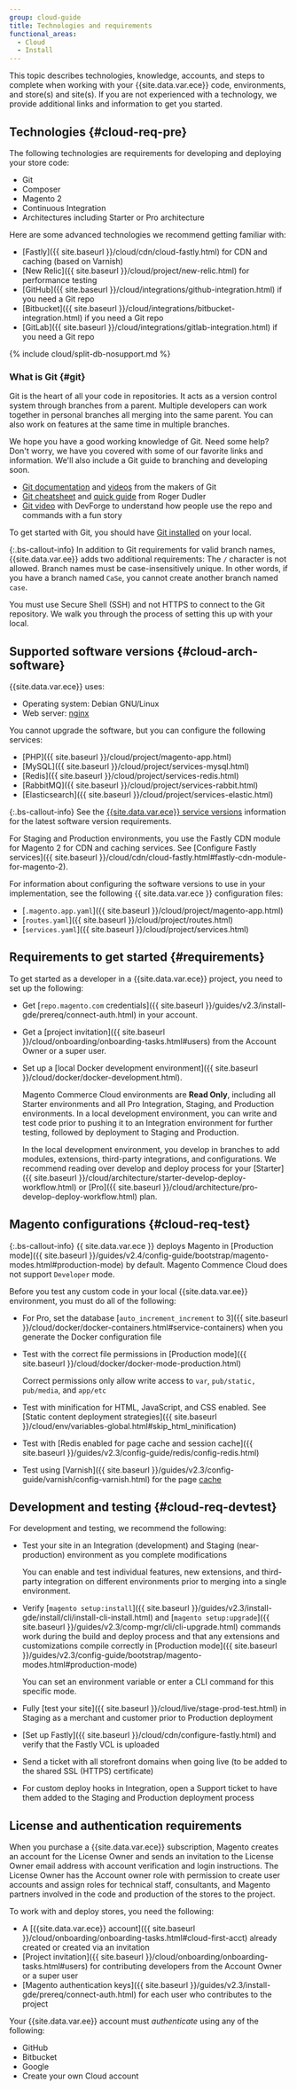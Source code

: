 ```yaml
---
group: cloud-guide
title: Technologies and requirements
functional_areas:
  - Cloud
  - Install
---
```


This topic describes technologies, knowledge, accounts, and steps to complete when working with your {{site.data.var.ece}} code, environments, and store(s) and site(s). If you are not experienced with a technology, we provide additional links and information to get you started.

## Technologies {#cloud-req-pre}

The following technologies are requirements for developing and deploying your store code:

*  Git
*  Composer
*  Magento 2
*  Continuous Integration
*  Architectures including Starter or Pro architecture

Here are some advanced technologies we recommend getting familiar with:

*  [Fastly]({{ site.baseurl }}/cloud/cdn/cloud-fastly.html) for CDN and caching (based on Varnish)
*  [New Relic]({{ site.baseurl }}/cloud/project/new-relic.html) for performance testing
*  [GitHub]({{ site.baseurl }}/cloud/integrations/github-integration.html) if you need a Git repo
*  [Bitbucket]({{ site.baseurl }}/cloud/integrations/bitbucket-integration.html) if you need a Git repo
*  [GitLab]({{ site.baseurl }}/cloud/integrations/gitlab-integration.html) if you need a Git repo

{% include cloud/split-db-nosupport.md %}

### What is Git {#git}

Git is the heart of all your code in repositories. It acts as a version control system through branches from a parent. Multiple developers can work together in personal branches all merging into the same parent. You can also work on features at the same time in multiple branches.

We hope you have a good working knowledge of Git. Need some help? Don't worry, we have you covered with some of our favorite links and information. We'll also include a Git guide to branching and developing soon.

*  [Git documentation](https://git-scm.com/documentation) and [videos](https://git-scm.com/videos) from the makers of Git
*  [Git cheatsheet](http://rogerdudler.github.io/git-guide/files/git_cheat_sheet.pdf) and [quick guide](http://rogerdudler.github.io/git-guide/) from Roger Dudler
*  [Git video](https://www.youtube.com/watch?v=8KCQe9Pm1kg) with DevForge to understand how people use the repo and commands with a fun story

To get started with Git, you should have [Git installed](https://git-scm.com/downloads) on your local.

 {:.bs-callout-info}
In addition to Git requirements for valid branch names, {{site.data.var.ee}} adds two additional requirements:
The `/` character is not allowed. Branch names must be case-insensitively unique. In other words, if you have a branch named `CaSe`, you cannot create another branch named `case`.

You must use Secure Shell (SSH) and not HTTPS to connect to the Git repository. We walk you through the process of setting this up with your local.

## Supported software versions {#cloud-arch-software}
{{site.data.var.ece}} uses:

*  Operating system: Debian GNU/Linux
*  Web server: [nginx](https://glossary.magento.com/nginx)

You cannot upgrade the software, but you can configure the following services:

*  [PHP]({{ site.baseurl }}/cloud/project/magento-app.html)
*  [MySQL]({{ site.baseurl }}/cloud/project/services-mysql.html)
*  [Redis]({{ site.baseurl }}/cloud/project/services-redis.html)
*  [RabbitMQ]({{ site.baseurl }}/cloud/project/services-rabbit.html)
*  [Elasticsearch]({{ site.baseurl }}/cloud/project/services-elastic.html)

 {:.bs-callout-info}
See the [{{site.data.var.ece}} service versions][version compatibility matrix] information for the latest software version requirements.

For Staging and Production environments, you use the Fastly CDN module for Magento 2 for CDN and caching services. See [Configure Fastly services]({{ site.baseurl }}/cloud/cdn/cloud-fastly.html#fastly-cdn-module-for-magento-2).

For information about configuring the software versions to use in your implementation, see the following {{ site.data.var.ece }} configuration files:

*  [`.magento.app.yaml`]({{ site.baseurl }}/cloud/project/magento-app.html)
*  [`routes.yaml`]({{ site.baseurl }}/cloud/project/routes.html)
*  [`services.yaml`]({{ site.baseurl }}/cloud/project/services.html)

## Requirements to get started {#requirements}

To get started as a developer in a {{site.data.var.ece}} project, you need to set up the following:

*  Get [`repo.magento.com` credentials]({{ site.baseurl }}/guides/v2.3/install-gde/prereq/connect-auth.html) in your account.

*  Get a [project invitation]({{ site.baseurl }}/cloud/onboarding/onboarding-tasks.html#users) from the Account Owner or a super user.

*  Set up a [local Docker development environment]({{ site.baseurl }}/cloud/docker/docker-development.html).

   Magento Commerce Cloud environments are **Read Only**, including all Starter environments and all Pro Integration, Staging, and Production environments. In a local development environment, you can write and test code prior to pushing it to an Integration environment for further testing, followed by deployment to Staging and Production.

   In the local development environment, you develop in branches to add modules, extensions, third-party integrations, and configurations. We recommend reading over develop and deploy process for your [Starter]({{ site.baseurl }}/cloud/architecture/starter-develop-deploy-workflow.html) or [Pro]({{ site.baseurl }}/cloud/architecture/pro-develop-deploy-workflow.html) plan.

## Magento configurations {#cloud-req-test}

{:.bs-callout-info}
{{ site.data.var.ece }} deploys Magento in [Production mode]({{ site.baseurl }}/guides/v2.4/config-guide/bootstrap/magento-modes.html#production-mode) by default.
Magento Commence Cloud does not support `Developer` mode.

Before you test any custom code in your local {{site.data.var.ee}} environment, you must do all of the following:

*  For Pro, set the database [`auto_increment_increment` to 3]({{ site.baseurl }}/cloud/docker/docker-containers.html#service-containers) when you generate the Docker configuration file

*  Test with the correct file permissions in [Production mode]({{ site.baseurl }}/cloud/docker/docker-mode-production.html)

   Correct permissions only allow write access to `var`, `pub/static, pub/media`, and `app/etc`

*  Test with minification for HTML, JavaScript, and CSS enabled. See [Static content deployment strategies]({{ site.baseurl }}/cloud/env/variables-global.html#skip_html_minification)

*  Test with [Redis enabled for page cache and session cache]({{ site.baseurl }}/guides/v2.3/config-guide/redis/config-redis.html)

*  Test using [Varnish]({{ site.baseurl }}/guides/v2.3/config-guide/varnish/config-varnish.html) for the page [cache](https://glossary.magento.com/cache)

## Development and testing {#cloud-req-devtest}

For development and testing, we recommend the following:

*  Test your site in an Integration (development) and Staging (near-production) environment as you complete modifications

   You can enable and test individual features, new extensions, and third-party integration on different environments prior to merging into a single environment.

*  Verify [`magento setup:install`]({{ site.baseurl }}/guides/v2.3/install-gde/install/cli/install-cli-install.html) and [`magento setup:upgrade`]({{ site.baseurl }}/guides/v2.3/comp-mgr/cli/cli-upgrade.html) commands work during the build and deploy process and that any extensions and customizations compile correctly in [Production mode]({{ site.baseurl }}/guides/v2.3/config-guide/bootstrap/magento-modes.html#production-mode)

   You can set an environment variable or enter a CLI command for this specific mode.

*  Fully [test your site]({{ site.baseurl }}/cloud/live/stage-prod-test.html) in Staging as a merchant and customer prior to Production deployment
*  [Set up Fastly]({{ site.baseurl }}/cloud/cdn/configure-fastly.html) and verify that the Fastly VCL is uploaded
*  Send a ticket with all storefront domains when going live (to be added to the shared SSL (HTTPS) certificate)
*  For custom deploy hooks in Integration, open a Support ticket to have them added to the Staging and Production deployment process

## License and authentication requirements

When you purchase a {{site.data.var.ece}} subscription, Magento creates an account for the License Owner and sends an invitation to the License Owner email address with account verification and login instructions. The License Owner has the Account owner role with permission to create user accounts and assign roles for technical staff, consultants, and Magento partners involved in the code and production of the stores to the project.

To work with and deploy stores, you need the following:

*  A [{{site.data.var.ece}} account]({{ site.baseurl }}/cloud/onboarding/onboarding-tasks.html#cloud-first-acct) already created or created via an invitation
*  [Project invitation]({{ site.baseurl }}/cloud/onboarding/onboarding-tasks.html#users) for contributing developers from the Account Owner or a super user
*  [Magento authentication keys]({{ site.baseurl }}/guides/v2.3/install-gde/prereq/connect-auth.html) for each user who contributes to the project

Your {{site.data.var.ee}} account must *authenticate* using any of the following:

*  GitHub
*  Bitbucket
*  Google
*  Create your own Cloud account

<!--link definitions-->
[version compatibility matrix]: {{site.baseurl}}/cloud/project/services.html#service-versions
